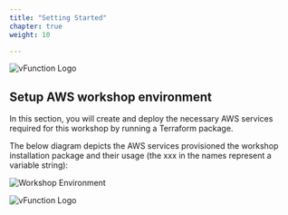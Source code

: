 ```yaml
---
title: "Setting Started"
chapter: true
weight: 10

---
```


![vFunction Logo](/images/vFunction.png)

## Setup AWS workshop environment

In this section, you will create and deploy the necessary AWS services required for this workshop by running a Terraform
package.

The below diagram depicts the AWS services provisioned the workshop installation package and their usage (the xxx in the names represent a variable string):

![Workshop Environment](/images/Workshop-Environment-AWS-TF.png)


![vFunction Logo](/images/vFunction.png)
